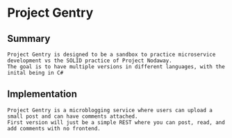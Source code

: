 # Project Gentry
## Summary
	Project Gentry is designed to be a sandbox to practice microservice development vs the SOLID practice of Project Nodaway.
	The goal is to have multiple versions in different languages, with the inital being in C#
## Implementation
	Project Gentry is a microblogging service where users can upload a small post and can have comments attached.
	First version will just be a simple REST where you can post, read, and add comments with no frontend.